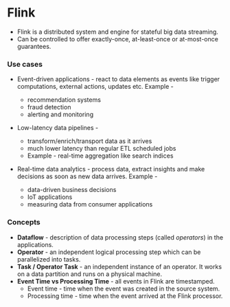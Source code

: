 # Flink

- Flink is a distributed system and engine for stateful big data streaming.
- Can be controlled to offer exactly-once, at-least-once or at-most-once guarantees.

### Use cases

- Event-driven applications - react to data elements as events like trigger computations, external actions, updates etc. Example -
    - recommendation systems
    - fraud detection
    - alerting and monitoring

- Low-latency data pipelines -
    - transform/enrich/transport data as it arrives
    - much lower latency than regular ETL scheduled jobs
    - Example - real-time aggregation like search indices

- Real-time data analytics - process data, extract insights and make decisions as soon as new data arrives. Example -
    - data-driven business decisions
    - IoT applications
    - measuring data from consumer applications

### Concepts

- **Dataflow** - description of data processing steps (called _operators_) in the applications.
- **Operator** - an independent logical processing step which can be parallelized into tasks.
- **Task / Operator Task** - an independent instance of an operator. It works on a data partition and runs on a physical machine.
- **Event Time vs Processing Time** - all events in Flink are timestamped.
    - Event time - time when the event was created in the source system.
    - Processing time - time when the event arrived at the Flink processor.




